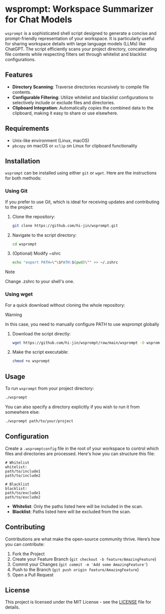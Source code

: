 # wsprompt: Workspace Summarizer for Chat Models

`wsprompt` is a sophisticated shell script designed to generate a concise and prompt-friendly representation of your workspace. It is particularly useful for sharing workspace details with large language models (LLMs) like ChatGPT. The script efficiently scans your project directory, concatenating file contents while respecting filters set through whitelist and blacklist configurations.

## Features

- **Directory Scanning**: Traverse directories recursively to compile file contents.
- **Configurable Filtering**: Utilize whitelist and blacklist configurations to selectively include or exclude files and directories.
- **Clipboard Integration**: Automatically copies the combined data to the clipboard, making it easy to share or use elsewhere.

## Requirements

- Unix-like environment (Linux, macOS)
- `pbcopy` on macOS or `xclip` on Linux for clipboard functionality

## Installation

`wsprompt` can be installed using either `git` or `wget`. Here are the instructions for both methods:

### Using Git

If you prefer to use Git, which is ideal for receiving updates and contributing to the project:

1. Clone the repository:
   ```bash
   git clone https://github.com/hi-jin/wsprompt.git
   ```
2. Navigate to the script directory:
   ```bash
   cd wsprompt
   ```
3. (Optional) Modify ~shrc
   ```bash
   echo "export PATH=\"\$PATH:$(pwd)\"" >> ~/.zshrc
   ```
> [!Note]
> Change .zshrc to your shell's one.

### Using wget

For a quick download without cloning the whole repository:

> [!Warning]
> In this case, you need to manually configure PATH to use wsprompt globally

1. Download the script directly:
   ```bash
   wget https://github.com/hi-jin/wsprompt/raw/main/wsprompt -O wsprompt
   ```
2. Make the script executable:
   ```bash
   chmod +x wsprompt
   ```

## Usage

To run `wsprompt` from your project directory:
```bash
./wsprompt
```
You can also specify a directory explicitly if you wish to run it from somewhere else:
```bash
./wsprompt path/to/your/project
```

## Configuration

Create a `.wspromptconfig` file in the root of your workspace to control which files and directories are processed. Here's how you can structure this file:

```plaintext
# Whitelist
whitelist:
path/to/include1
path/to/include2

# Blacklist
blacklist:
path/to/exclude1
path/to/exclude2
```

- **Whitelist**: Only the paths listed here will be included in the scan.
- **Blacklist**: Paths listed here will be excluded from the scan.

## Contributing

Contributions are what make the open-source community thrive. Here’s how you can contribute:

1. Fork the Project
2. Create your Feature Branch (`git checkout -b feature/AmazingFeature`)
3. Commit your Changes (`git commit -m 'Add some AmazingFeature'`)
4. Push to the Branch (`git push origin feature/AmazingFeature`)
5. Open a Pull Request

## License

This project is licensed under the MIT License - see the [LICENSE](LICENSE) file for details.
